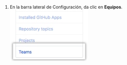 1. En la barra lateral de Configuración, da clic en **Equipos**. ![Pestaña de equipos en la barra lateral de configuración de la organización](/assets/images/help/settings/settings-sidebar-team-settings.png)
